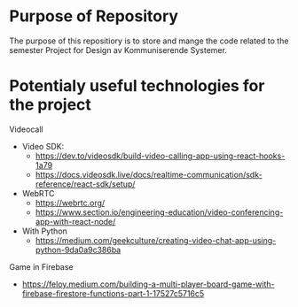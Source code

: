 # Purpose of Repository
The purpose of this repositiory is to store and mange the code related to the semester Project for Design av Kommuniserende Systemer.

# Potentialy useful technologies for the project

Videocall
- Video SDK: 
  - https://dev.to/videosdk/build-video-calling-app-using-react-hooks-1a79 
  - https://docs.videosdk.live/docs/realtime-communication/sdk-reference/react-sdk/setup/
- WebRTC
  - https://webrtc.org/   
  - https://www.section.io/engineering-education/video-conferencing-app-with-react-node/ 
- With Python
  - https://medium.com/geekculture/creating-video-chat-app-using-python-9da0a9c386ba

Game in Firebase
- https://feloy.medium.com/building-a-multi-player-board-game-with-firebase-firestore-functions-part-1-17527c5716c5
